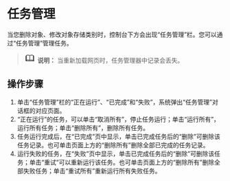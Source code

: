 # 任务管理<a name="obs_03_0076"></a>

当您删除对象、修改对象存储类别时，控制台下方会出现“任务管理”栏。您可以通过“任务管理”管理任务。

>![](public_sys-resources/icon-note.gif) **说明：** 
>当重新加载网页时，任务管理器中记录会丢失。

## 操作步骤<a name="section101970222819"></a>

1.  单击“任务管理”栏的“正在运行”、“已完成”和“失败”，系统弹出“任务管理”对话框的对应页面。
2.  “正在运行”的任务，可以单击“取消所有”，停止任务运行；单击“运行所有”，运行所有任务；单击“删除所有”，删除所有任务。
3.  任务运行完成后，在“已完成”页中显示，单击已完成任务后的“删除”可删除该任务记录。也可单击页面上方的“删除所有”删除全部已完成的任务记录。
4.  运行失败的任务，在“失败”页中显示，单击已完成任务后的“删除”可删除该任务；单击“重试”可以重新运行该任务。也可单击页面上方的“删除所有”删除全部失败任务；单击“重试所有”重新运行所有失败任务。

